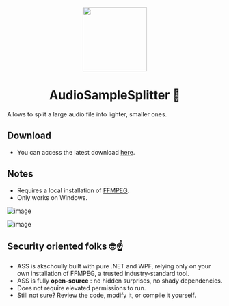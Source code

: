 
<div align="center">
  <a href="https://github.com/AldeRoberge/AudioSampleSplitter/">
    <img src="https://storage.googleapis.com/adg-default-storage/Other/cisors.png" width="150px" height="auto">
  </a>
</div>

<h1 align="center">AudioSampleSplitter 🍑</h1>

Allows to split a large audio file into lighter, smaller ones.

## Download
* You can access the latest download [here](https://github.com/AldeRoberge/AudioSampleSplitter/releases).

## Notes
* Requires a local installation of [FFMPEG](https://www.ffmpeg.org/).
* Only works on Windows.

![image](https://github.com/user-attachments/assets/7a0c64fd-424c-44f6-b2d2-367aee953664)

![image](https://github.com/user-attachments/assets/55ad2193-3f16-484d-8400-24b52c68679e)

## Security oriented folks 🤓☝️
* ASS is akschoully built with pure .NET and WPF, relying only on your own installation of FFMPEG, a trusted industry-standard tool. 
* ASS is fully **open-source** : no hidden surprises, no shady dependencies.
* Does not require elevated permissions to run.
* Still not sure? Review the code, modify it, or compile it yourself.
